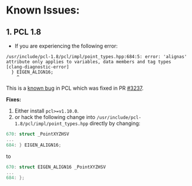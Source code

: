 # Known Issues:

## 1. PCL 1.8

* If you are experiencing the following error:
```commandline
/usr/include/pcl-1.8/pcl/impl/point_types.hpp:684:5: error: 'alignas' attribute only applies to variables, data members and tag types [clang-diagnostic-error]
  } EIGEN_ALIGN16;
    ^
```
This is a [known bug](https://github.com/PointCloudLibrary/pcl/blob/master/CHANGES.md#libpcl_2d) in PCL which was fixed in PR [#3237](https://github.com/PointCloudLibrary/pcl/pull/3237).

**Fixes:**
1. Either install `pcl>=v1.10.0`.
2. or hack the following change into `/usr/include/pcl-1.8/pcl/impl/point_types.hpp` directly by changing:
```c++
670: struct _PointXYZHSV
...
684: } EIGEN_ALIGN16;
```
to
```c++
670: struct EIGEN_ALIGN16 _PointXYZHSV
...
684: };
```

